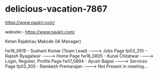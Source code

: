 # delicious-vacation-7867
https://www.naukri.com/


website:- https://www.naukri.com/

Ketan Rajabhau Makode (IA Manager)

fw18_0619 - Sushant Kumar (Team Lead)     ----> Jobs Page
fp03_310  - Rajesh Byagalwar              ----> Home Page
fw18_0805 - Kunal Chitatwar               ----> Login, Register, Profile Page
fw17_0894 - Ayush Bajpai                  ----> Services Page
fp03_305  - Ramkezh Premarajan            ----> Not Present in meeting...
